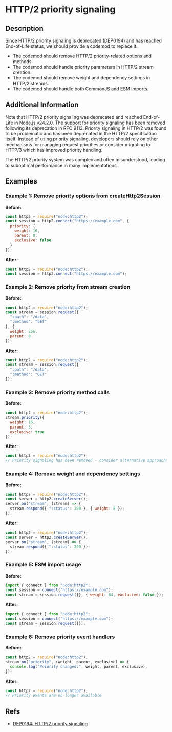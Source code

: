 # HTTP/2 priority signaling

## Description

Since HTTP/2 priority signaling is deprecated (DEP0194) and has reached End-of-Life status, we should provide a codemod to replace it.

- The codemod should remove HTTP/2 priority-related options and methods.
- The codemod should handle priority parameters in HTTP/2 stream creation.
- The codemod should remove weight and dependency settings in HTTP/2 streams.
- The codemod should handle both CommonJS and ESM imports.

## Additional Information

Note that HTTP/2 priority signaling was deprecated and reached End-of-Life in Node.js v24.2.0. The support for priority signaling has been removed following its deprecation in RFC 9113. Priority signaling in HTTP/2 was found to be problematic and has been deprecated in the HTTP/2 specification itself. Instead of using priority signaling, developers should rely on other mechanisms for managing request priorities or consider migrating to HTTP/3 which has improved priority handling.

The HTTP/2 priority system was complex and often misunderstood, leading to suboptimal performance in many implementations.

## Examples

### Example 1: Remove priority options from createHttp2Session

**Before:**

```js
const http2 = require("node:http2");
const session = http2.connect("https://example.com", {
  priority: {
    weight: 16,
    parent: 0,
    exclusive: false
  }
});
```

**After:**

```js
const http2 = require("node:http2");
const session = http2.connect("https://example.com");
```

### Example 2: Remove priority from stream creation

**Before:**

```js
const http2 = require("node:http2");
const stream = session.request({
  ":path": "/data",
  ":method": "GET"
}, {
  weight: 256,
  parent: 0
});
```

**After:**

```js
const http2 = require("node:http2");
const stream = session.request({
  ":path": "/data",
  ":method": "GET"
});
```

### Example 3: Remove priority method calls

**Before:**

```js
const http2 = require("node:http2");
stream.priority({
  weight: 16,
  parent: 3,
  exclusive: true
});
```

**After:**

```js
const http2 = require("node:http2");
// Priority signaling has been removed - consider alternative approaches
```

### Example 4: Remove weight and dependency settings

**Before:**

```js
const http2 = require("node:http2");
const server = http2.createServer();
server.on("stream", (stream) => {
  stream.respond({ ":status": 200 }, { weight: 8 });
});
```

**After:**

```js
const http2 = require("node:http2");
const server = http2.createServer();
server.on("stream", (stream) => {
  stream.respond({ ":status": 200 });
});
```

### Example 5: ESM import usage

**Before:**

```js
import { connect } from "node:http2";
const session = connect("https://example.com");
const stream = session.request({}, { weight: 64, exclusive: false });
```

**After:**

```js
import { connect } from "node:http2";
const session = connect("https://example.com");
const stream = session.request({});
```

### Example 6: Remove priority event handlers

**Before:**

```js
const http2 = require("node:http2");
stream.on("priority", (weight, parent, exclusive) => {
  console.log("Priority changed:", weight, parent, exclusive);
});
```

**After:**

```js
const http2 = require("node:http2");
// Priority events are no longer available
```

## Refs

- [DEP0194: HTTP/2 priority signaling](https://nodejs.org/api/deprecations.html#dep0194)